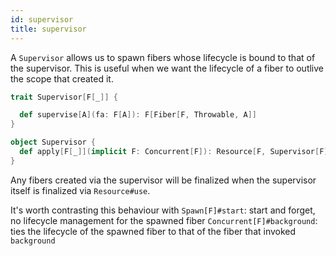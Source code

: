 ```yaml
---
id: supervisor
title: supervisor
---
```


A `Supervisor` allows us to spawn fibers whose lifecycle is bound to that
of the supervisor. This is useful when we want the lifecycle of a fiber
to outlive the scope that created it.

```scala
trait Supervisor[F[_]] {

  def supervise[A](fa: F[A]): F[Fiber[F, Throwable, A]]
}

object Supervisor {
  def apply[F[_]](implicit F: Concurrent[F]): Resource[F, Supervisor[F]]
}
```

Any fibers created via the supervisor will be finalized when the supervisor itself
is finalized via `Resource#use`.

It's worth contrasting this behaviour with
`Spawn[F]#start`: start and forget, no lifecycle management for the spawned fiber 
`Concurrent[F]#background`: ties the lifecycle of the spawned fiber to that of the fiber that invoked `background`

